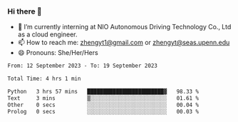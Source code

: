 ### Hi there 👋

<!--
**zhengyt1/zhengyt1** is a ✨ _special_ ✨ repository because its `README.md` (this file) appears on your GitHub profile.

Here are some ideas to get you started:

- 🔭 I’m currently working on ...
- 🌱 I’m currently learning ...
- 👯 I’m looking to collaborate on ...
- 🤔 I’m looking for help with ...
- 💬 Ask me about ...
- 📫 How to reach me: ...
- 😄 Pronouns: ...
- ⚡ Fun fact: ...
-->

- 🔭 I’m currently interning at NIO Autonomous Driving Technology Co., Ltd as a cloud engineer.
- 📫 How to reach me: zhengyt1@gmail.com or zhengyt@seas.upenn.edu
- 😄 Pronouns: She/Her/Hers



<!--START_SECTION:waka-->

```txt
From: 12 September 2023 - To: 19 September 2023

Total Time: 4 hrs 1 min

Python   3 hrs 57 mins   ████████████████████████▓   98.33 %
Text     3 mins          ▒░░░░░░░░░░░░░░░░░░░░░░░░   01.61 %
Other    0 secs          ░░░░░░░░░░░░░░░░░░░░░░░░░   00.04 %
Prolog   0 secs          ░░░░░░░░░░░░░░░░░░░░░░░░░   00.03 %
```

<!--END_SECTION:waka-->
